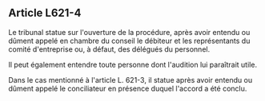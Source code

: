 Article L621-4
----
Le tribunal statue sur l'ouverture de la procédure, après avoir entendu ou
dûment appelé en chambre du conseil le débiteur et les représentants du comité
d'entreprise ou, à défaut, des délégués du personnel.

Il peut également entendre toute personne dont l'audition lui paraîtrait utile.

Dans le cas mentionné à l'article L. 621-3, il statue après avoir entendu ou
dûment appelé le conciliateur en présence duquel l'accord a été conclu.
